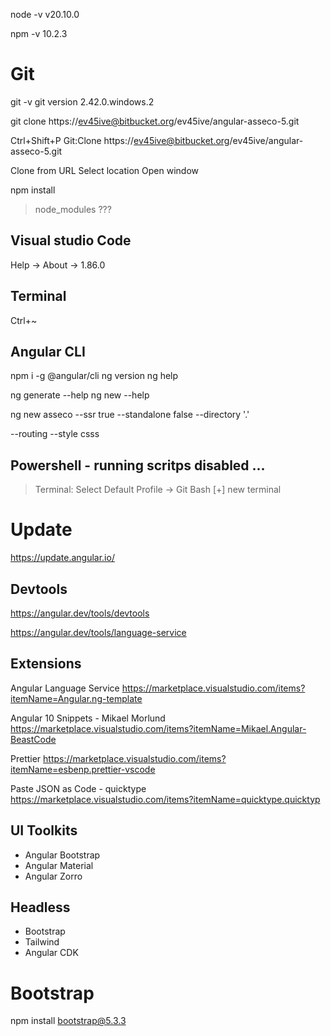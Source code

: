 node -v 
v20.10.0

npm -v 
10.2.3

# Git 
git -v
git version 2.42.0.windows.2

git clone https://ev45ive@bitbucket.org/ev45ive/angular-asseco-5.git


Ctrl+Shift+P
Git:Clone
https://ev45ive@bitbucket.org/ev45ive/angular-asseco-5.git

Clone from URL
Select location
Open window

npm install
> node_modules ???

## Visual studio Code
Help -> About -> 1.86.0

## Terminal 
Ctrl+~

## Angular CLI

npm i -g @angular/cli
ng version
ng help

ng generate --help
ng new --help

ng new asseco --ssr true --standalone false --directory '.'

--routing --style csss

## Powershell - running scritps disabled ...
> Terminal: Select Default Profile -> Git Bash
[+] new terminal


# Update
https://update.angular.io/


## Devtools
https://angular.dev/tools/devtools


https://angular.dev/tools/language-service


## Extensions
Angular Language Service
https://marketplace.visualstudio.com/items?itemName=Angular.ng-template

Angular 10 Snippets - Mikael Morlund
https://marketplace.visualstudio.com/items?itemName=Mikael.Angular-BeastCode

Prettier
https://marketplace.visualstudio.com/items?itemName=esbenp.prettier-vscode

Paste JSON as Code - quicktype
https://marketplace.visualstudio.com/items?itemName=quicktype.quicktyp

## UI Toolkits
- Angular Bootstrap
- Angular Material 
- Angular Zorro

## Headless
- Bootstrap
- Tailwind
- Angular CDK

# Bootstrap
npm install bootstrap@5.3.3